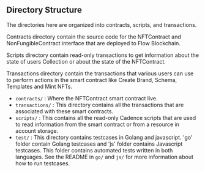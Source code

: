 ## Directory Structure

The directories here are organized into contracts, scripts, and transactions.

Contracts directory contain the source code for the NFTContract and NonFungibleContract 
interface that are deployed to Flow Blockchain.

Scripts directory contain read-only transactions to get information about
the state of users Collection or about the state of the NFTContract.

Transactions directory contain the transactions that various users can use to
perform actions in the smart contract like Create Brand, Schema, Templates and Mint NFTs.

 - `contracts/` : Where the NFTContract smart contract live.
 - `transactions/` : This directory contains all the transactions that are associated 
 with these smart contracts.
 - `scripts/`  : This contains all the read-only Cadence scripts 
 that are used to read information from the smart contract
 or from a resource in account storage.
 - `test/` : This directory contains testcases in Golang and javascript. 'go' folder contain
 Golang testcases and 'js' folder contains Javascript testcases. This folder contains 
 automated tests written in both languages.  See the README in `go/` and `js/` for more information
 about how to run testcases.